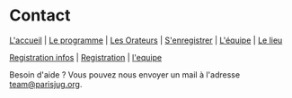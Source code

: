 # Contact

[L'accueil](index.html) | [Le programme](schedule.html) | [Les Orateurs](speakers.html) | [S'enregistrer](register.html) | [L'équipe](the-team.html) | [Le lieu](lieu.md)
 
[Registration infos](registrationinfo.html) | [Registration](todo.html) | [l'equipe](the-team.html)

Besoin d'aide ? Vous pouvez nous envoyer un mail à l'adresse [team@parisjug.org](mailto:team@parisjug.org).